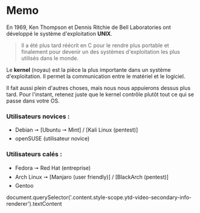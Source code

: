 # Memo

En 1969, Ken Thompson et Dennis Ritchie de Bell Laboratories ont développé le système d'exploitation **UNIX**. 
>Il a été plus tard réécrit en C pour le rendre plus portable et finalement pour devenir un des systèmes d'exploitation les plus utilisés dans le monde.

Le **kernel** (noyau) est la pièce la plus importante dans un système d'exploitation. 
Il permet la communication entre le matériel et le logiciel. 

Il fait aussi plein d'autres choses, mais nous nous appuierons dessus plus tard. 
Pour l'instant, retenez juste que le kernel contrôle plutôt tout ce qui se passe dans votre OS.

### Utilisateurs novices :
- Debian 🠖 [Ubuntu 🠖 Mint] / [Kali Linux (pentest)]
- openSUSE (utilisateur novice)

### Utilisateurs calés :
- Fedora 🠖 Red Hat (entreprise)
- Arch Linux 🠖 [Manjaro (user friendly)] / [BlackArch (pentest)]
- Gentoo




document.querySelector('.content.style-scope.ytd-video-secondary-info-renderer').textContent
